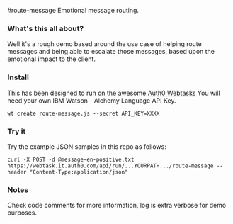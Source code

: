 #route-message
Emotional message routing.

### What's this all about?

Well it's a rough demo based around the use case of helping route messages and being able to escalate those messages,
based upon the emotional impact to the client.

### Install

This has been designed to run on the awesome [Auth0 Webtasks](https://webtask.io/)
You will need your own IBM Watson - Alchemy Language API Key.

`wt create route-message.js --secret API_KEY=XXXX`

### Try it

Try the example JSON samples in this repo as follows:

`curl -X POST -d @message-en-positive.txt https://webtask.it.auth0.com/api/run/...YOURPATH.../route-message --header "Content-Type:application/json"`

### Notes

Check code comments for more information, log is extra verbose for demo purposes.
